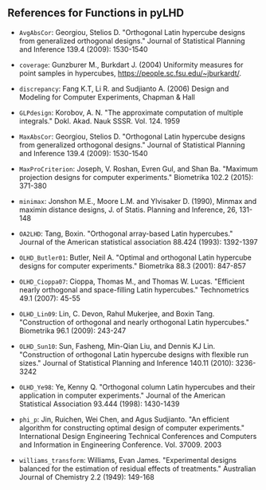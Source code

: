 ## References for Functions in pyLHD

- `AvgAbsCor`: Georgiou, Stelios D. "Orthogonal Latin hypercube designs from generalized orthogonal designs." Journal of Statistical Planning and Inference 139.4 (2009): 1530-1540

- `coverage`: Gunzburer M., Burkdart J. (2004) Uniformity measures for point samples in hypercubes,
https://people.sc.fsu.edu/~jburkardt/.

  
- `discrepancy`: Fang K.T, Li R. and Sudjianto A. (2006) Design and Modeling for Computer Experiments, Chapman & Hall

  
- `GLPdesign`: Korobov, A. N. "The approximate computation of multiple integrals." Dokl. Akad. Nauk SSSR. Vol. 124. 1959

  
- `MaxAbsCor`: Georgiou, Stelios D. "Orthogonal Latin hypercube designs from generalized orthogonal designs." Journal of Statistical Planning and Inference 139.4 (2009): 1530-1540


- `MaxProCriterion`: Joseph, V. Roshan, Evren Gul, and Shan Ba. "Maximum projection designs for computer experiments." Biometrika 102.2 (2015): 371-380

  
- `minimax`: Jonshon M.E., Moore L.M. and Ylvisaker D. (1990), Minmax and maximin distance designs, J. of Statis. Planning and Inference, 26, 131-148

  
- `OA2LHD`: Tang, Boxin. "Orthogonal array-based Latin hypercubes." Journal of the American statistical association 88.424 (1993): 1392-1397

  
- `OLHD_Butler01`: Butler, Neil A. "Optimal and orthogonal Latin hypercube designs for computer experiments." Biometrika 88.3 (2001): 847-857

  
- `OLHD_Cioppa07`: Cioppa, Thomas M., and Thomas W. Lucas. "Efficient nearly orthogonal and space-filling Latin hypercubes." Technometrics 49.1 (2007): 45-55

  
- `OLHD_Lin09`: Lin, C. Devon, Rahul Mukerjee, and Boxin Tang. "Construction of orthogonal and nearly orthogonal Latin hypercubes." Biometrika 96.1 (2009): 243-247

  
- `OLHD_Sun10`: Sun, Fasheng, Min-Qian Liu, and Dennis KJ Lin. "Construction of orthogonal Latin hypercube designs with flexible run sizes." Journal of Statistical Planning and Inference 140.11 (2010): 3236-3242

  
- `OLHD_Ye98`: Ye, Kenny Q. "Orthogonal column Latin hypercubes and their application in computer experiments." Journal of the American Statistical Association 93.444 (1998): 1430-1439

  
- `phi_p`: Jin, Ruichen, Wei Chen, and Agus Sudjianto. "An efficient algorithm for constructing optimal design of computer experiments." International Design Engineering Technical Conferences and Computers and Information in Engineering Conference. Vol. 37009. 2003

  
- `williams_transform`: Williams, Evan James. "Experimental designs balanced for the estimation of residual effects of treatments." Australian Journal of Chemistry 2.2 (1949): 149-168